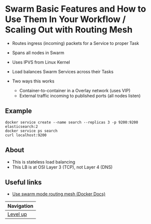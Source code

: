# Swarm Basic Features and How to Use Them In Your Workflow / Scaling Out with Routing Mesh #

* Routes ingress (incoming) packets for a Service to proper Task
* Spans all nodes in Swarm
* Uses IPVS from Linux Kernel
* Load balances Swarm Services across their Tasks
* Two ways this works

    * Container-to-container in a Overlay network (uses VIP)
    * External traffic incoming to published ports (all nodes listen)

## Example ##

    docker service create --name search --replicas 3 -p 9200:9200 elasticsearch:2
    docker service ps search
    curl localhost:9200    

## About ##

* This is stateless load balancing
* This LB is at OSI Layer 3 (TCP), not Layer 4 (DNS)
    
## Useful links ##

* [Use swarm mode routing mesh (Docker Docs)](https://docs.docker.com/engine/swarm/ingress/)    

| Navigation               |
| ------------------------ |
| [Level up](../README.md) |
